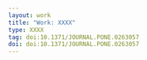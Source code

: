 ```yaml
---
layout: work
title: "Work: XXXX"
type: XXXX
tag: doi:10.1371/JOURNAL.PONE.0263057
doi: doi:10.1371/JOURNAL.PONE.0263057
---
```


